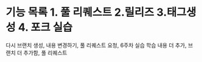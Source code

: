 # 기능 목록 1. 풀 리퀘스트 2.릴리즈 3.태그생성 4. 포크 실습
다시 브랜치 생성, 내용 변경하기, 풀 리퀘스트 요청, 6주차 실습
학습 내용 더 추가, 브랜치 더 추가함, 풀 리퀘스트

